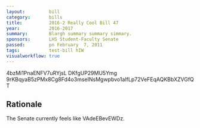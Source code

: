 ```yaml
---
layout:         bill
category:       bills
title:          2016-2 Really Cool Bill 47
year:           2016-2017
summary:        Blargh summary summary simmary.
sponsors:       LHS Student-Faculty Senate
passed:         pn February  7, 2011
tags:           test-bill hIW
visualworkflow: true
---
```



4bzMi1PnaENFV7uRYjsL DKfgUP29MU5Ymg 9rKBqyaB5zPMx8Cg8Fd4o3mseINsMgwpbvo1aIfLp72VeFEqAQKBbXZVGfQT 




Rationale
---------
The Senate currently feels like VAdeEBevEWDz.
